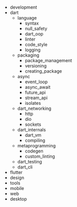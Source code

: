 - development
- dart
  - language
    - syntax
    - null_safety
    - dart_oop
    - linter
    - code_style
    - logging
  - packaging
    - package_management
    - versioning
    - creating_package
  - async
    - event_loop
    - async_await
    - future_api
    - stream_api
    - isolates
  - dart_networking
    - http
    - dio
    - sockets
  - dart_internals
    - dart_vm
    - compiling
  - metaprogramming
    - codegen
    - custom_linting
  - dart_testing
  - dart_cli
- flutter
- design
- tools
- mobile
- web
- desktop
